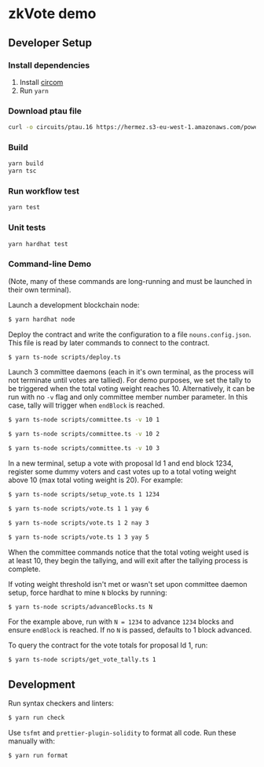 zkVote demo
===========

## Developer Setup

### Install dependencies

1. Install [circom](https://docs.circom.io/getting-started/installation/)
2. Run `yarn`

### Download ptau file
```sh
curl -o circuits/ptau.16 https://hermez.s3-eu-west-1.amazonaws.com/powersOfTau28_hez_final_16.ptau
```

### Build

```sh
yarn build
yarn tsc
```

### Run workflow test

```sh
yarn test
```

### Unit tests

```sh
yarn hardhat test
```

### Command-line Demo

(Note, many of these commands are long-running and must be launched in their
own terminal).

Launch a development blockchain node:
```sh
$ yarn hardhat node
```

Deploy the contract and write the configuration to a file `nouns.config.json`.
This file is read by later commands to connect to the contract.

```sh
$ yarn ts-node scripts/deploy.ts
```

Launch 3 committee daemons (each in it's own terminal, as the process will not
terminate until votes are tallied).  For demo purposes, we set the tally to be
triggered when the total voting weight reaches 10. Alternatively, it can be run with no `-v` flag and only committee member number parameter. In this case, tally will trigger when `endBlock` is reached.

```sh
$ yarn ts-node scripts/committee.ts -v 10 1
```
```sh
$ yarn ts-node scripts/committee.ts -v 10 2
```
```sh
$ yarn ts-node scripts/committee.ts -v 10 3
```

In a new terminal, setup a vote with proposal Id 1 and end block 1234, register some dummy voters and cast votes up to a total voting weight above 10
(max total voting weight is 20).  For example:
```sh
$ yarn ts-node scripts/setup_vote.ts 1 1234
```

```sh
$ yarn ts-node scripts/vote.ts 1 1 yay 6
```
```sh
$ yarn ts-node scripts/vote.ts 1 2 nay 3
```
```sh
$ yarn ts-node scripts/vote.ts 1 3 yay 5
```

When the committee commands notice that the total voting weight used is at
least 10, they begin the tallying, and will exit after the tallying process is
complete.  

If voting weight threshold isn't met or wasn't set upon committee daemon setup, force hardhat to mine `N` blocks by running:

```sh
$ yarn ts-node scripts/advanceBlocks.ts N
```

For the example above, run with `N = 1234` to advance `1234` blocks and ensure `endBlock` is reached. If no `N` is passed, defaults to 1 block advanced.

To query the contract for the vote totals for proposal Id 1, run:

```sh
$ yarn ts-node scripts/get_vote_tally.ts 1
```

## Development

Run syntax checkers and linters:
```sh
$ yarn run check
```

Use `tsfmt` and `prettier-plugin-solidity` to format all code.  Run these manually with:
```sh
$ yarn run format
```
